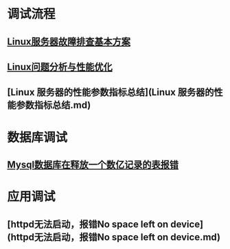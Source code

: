 # 调试流程

## [Linux服务器故障排查基本方案](Linux-paicha.md)

## [Linux问题分析与性能优化](Linux问题分析与性能优化.md)

## [Linux 服务器的性能参数指标总结](Linux 服务器的性能参数指标总结.md)

# 数据库调试

## [Mysql数据库在释放一个数亿记录的表报错](innodb_online_alter_log_max_size.md)



# 应用调试

## [httpd无法启动，报错No space left on device](httpd无法启动，报错No space left on device.md)

